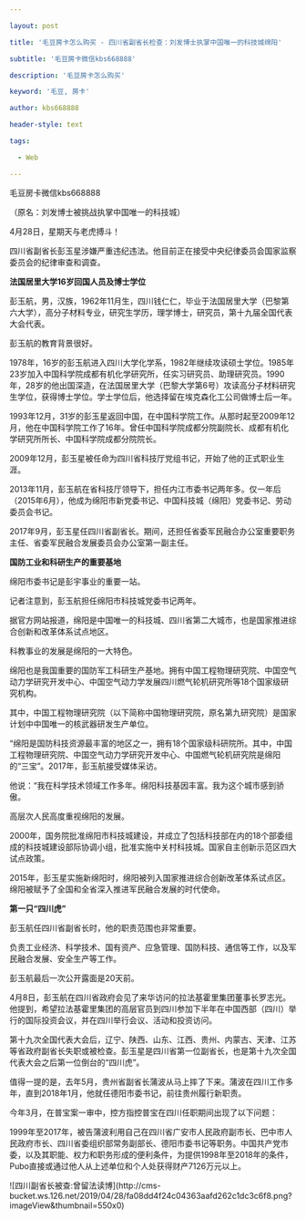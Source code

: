 ---
layout: post
title: '毛豆房卡怎么购买 - 四川省副省长检查：刘发博士执掌中国唯一的科技城绵阳'
subtitle: '毛豆房卡微信kbs668888'
description: '毛豆房卡怎么购买'
keyword: '毛豆, 房卡'
author: kbs668888
header-style: text
tags:
  - Web
---
毛豆房卡微信kbs668888

（原名：刘发博士被挑战执掌中国唯一的科技城）

4月28日，星期天与老虎搏斗！

四川省副省长彭玉星涉嫌严重违纪违法。他目前正在接受中央纪律委员会国家监察委员会的纪律审查和调查。

 **法国居里大学16岁回国人员及博士学位**

彭玉航，男，汉族，1962年11月生，四川钱仁仁，毕业于法国居里大学（巴黎第六大学），高分子材料专业，研究生学历，理学博士，研究员，第十九届全国代表大会代表。

彭玉航的教育背景很好。

1978年，16岁的彭玉航进入四川大学化学系，1982年继续攻读硕士学位。1985年23岁加入中国科学院成都有机化学研究所，任实习研究员、助理研究员。1990年，28岁的他出国深造，在法国居里大学（巴黎大学第6号）攻读高分子材料研究生学位，获得博士学位。学士学位后，他选择留在埃克森化工公司做博士后一年。

1993年12月，31岁的彭玉星返回中国，在中国科学院工作。从那时起至2009年12月，他在中国科学院工作了16年。曾任中国科学院成都分院副院长、成都有机化学研究所所长、中国科学院成都分院院长。

2009年12月，彭玉星被任命为四川省科技厅党组书记，开始了他的正式职业生涯。

2013年11月，彭玉航在省科技厅领导下，担任内江市委书记两年多。仅一年后（2015年6月），他成为绵阳市新党委书记、中国科技城（绵阳）党委书记、劳动委员会书记。

2017年9月，彭玉星任四川省副省长。期间，还担任省委军民融合办公室重要职务主任、省委军民融合发展委员会办公室第一副主任。

 **国防工业和科研生产的重要基地**

绵阳市委书记是彭宇事业的重要一站。

记者注意到，彭玉航担任绵阳市科技城党委书记两年。

据官方网站报道，绵阳是中国唯一的科技城、四川省第二大城市，也是国家推进综合创新和改革体系试点地区。

科教事业的发展是绵阳的一大特色。

绵阳也是我国重要的国防军工科研生产基地。拥有中国工程物理研究院、中国空气动力学研究开发中心、中国空气动力学发展四川燃气轮机研究所等18个国家级研究机构。

其中，中国工程物理研究院（以下简称中国物理研究院，原名第九研究院）是国家计划中中国唯一的核武器研发生产单位。

“绵阳是国防科技资源最丰富的地区之一，拥有18个国家级科研院所。其中，中国工程物理研究院、中国空气动力学研究开发中心、中国燃气轮机研究院是绵阳的“三宝”。2017年，彭玉航接受媒体采访。

他说：“我在科学技术领域工作多年。绵阳科技基因丰富。我为这个城市感到骄傲。

高层次人民高度重视绵阳的发展。

2000年，国务院批准绵阳市科技城建设，并成立了包括科技部在内的18个部委组成的科技城建设部际协调小组，批准实施中关村科技城。国家自主创新示范区四大试点政策。

2015年，彭玉星实施新绵阳时，绵阳被列入国家推进综合创新改革体系试点区。绵阳被赋予了全国和全省深入推进军民融合发展的时代使命。

 **第一只“四川虎”**

彭玉航任四川省副省长时，他的职责范围也非常重要。

负责工业经济、科学技术、国有资产、应急管理、国防科技、通信等工作，以及军民融合发展、安全生产等工作。

彭玉航最后一次公开露面是20天前。

4月8日，彭玉航在四川省政府会见了来华访问的拉法基霍里集团董事长罗志光。他提到，希望拉法基霍里集团的高层官员到四川参加下半年在中国西部（四川）举行的国际投资会议，并在四川举行会议、活动和投资访问。

第十九次全国代表大会后，辽宁、陕西、山东、江西、贵州、内蒙古、天津、江苏等省政府副省长失职或被检查。彭玉星是四川省第一位副省长，也是第十九次全国代表大会之后第一位倒台的“四川虎”。

值得一提的是，去年5月，贵州省副省长蒲波从马上摔了下来。蒲波在四川工作多年，直到2018年1月，他就任德阳市委书记，前往贵州履行新职责。

今年3月，在普宝案一审中，控方指控普宝在四川任职期间出现了以下问题：

1999年至2017年，被告蒲波利用自己在四川省广安市人民政府副市长、巴中市人民政府市长、四川省委组织部常务副部长、德阳市委书记等职务。中国共产党市委，以及其职能、权力和职务形成的便利条件，为提供1998年至2018年的条件，Pubo直接或通过他人从上述单位和个人处获得财产7126万元以上。

![四川副省长被查:曾留法读博](http://cms-
bucket.ws.126.net/2019/04/28/fa08dd4f24c04363aafd262c1dc3c6f8.png?imageView&thumbnail=550x0)  


